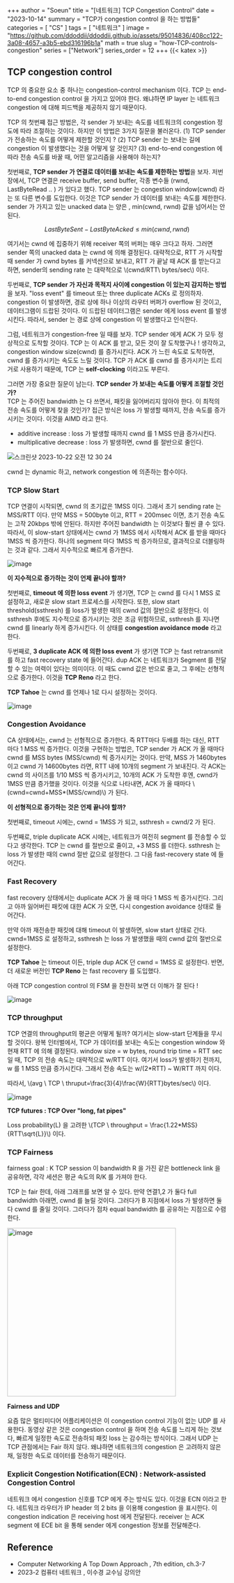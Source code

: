 +++
author = "Soeun"
title = "[네트워크] TCP Congestion Control"
date = "2023-10-14"
summary = "TCP가 congestion control 을 하는 방법들"
categories = [
    "CS"
]
tags = [
    "네트워크"
]
image = "https://github.com/ddoddii/ddoddii.github.io/assets/95014836/408cc122-3a08-4657-a3b5-ebd316196b1a"
math = true
slug = "how-TCP-controls-congestion"
series = ["Network"]
series_order = 12
+++
{{< katex >}}

## TCP congestion control

TCP 의 중요한 요소 중 하나는 congestion-control mechanism 이다. TCP 는 end-to-end congestion control 을 가지고 있어야 한다. 왜냐하면 IP layer 는 네트워크 congestion 에 대해 피드백을 제공하지 않기 때문이다. 

TCP 의 첫번쨰 접근 방법은, 각 sender 가 보내는 속도를 네트워크의 congestion 정도에 따라 조절하는 것이다. 하지만 이 방법은 3가지 질문을 불러온다. (1) TCP sender 가 전송하는 속도를 어떻게 제한할 것인지 ? (2) TCP sender 는 보내는 길에 congestion 이 발생했다는 것을 어떻게 알 것인지? (3) end-to-end congestion 에 따라 전송 속도를 바꿀 때, 어떤 알고리즘을 사용해야 하는지? 

첫번째로, **TCP sender 가 연결로 데이터를 보내는 속도를 제한하는 방법**을 보자. 저번 장에서, TCP 연결은 receive buffer, send buffer, 각종 변수들 (rwnd, LastByteRead .. ) 가 있다고 했다. TCP sender 는 congestion window(cwnd) 라는 또 다른 변수를 도입한다. 이것은 TCP sender 가 데이터를 보내는 속도를 제한한다. sender 가 가지고 있는 unacked data 는 양은 , min(cwnd, rwnd) 값을 넘어서는 안된다. 

$$LastByteSent - LastByteAcked \leq min(cwnd,rwnd)$$ 

여기서는 cwnd 에 집중하기 위해 receiver 쪽의 버퍼는 매우 크다고 하자. 그러면 sender 쪽의 unacked data 는 cwnd 에 의해 결정된다. 대략적으로, RTT 가 시작할 때 sender 가 cwnd bytes 를 커넥션으로 보내고, RTT 가 끝날 때 ACK 를 받는다고 하면, sender의 sending rate 는 대략적으로 \\(cwnd/RTT\ bytes/sec\\) 이다. 

두번째로, **TCP sender 가 자신과 목적지 사이에 congestion 이 있는지 감지하는 방법**을 보자. "loss event" 를 timeout 또는 three duplicate ACKs 로 정의하자. congestion 이 발생하면, 경로 상에 하나 이상의 라우터 버퍼가 overflow 된 것이고, 데이터그램이 드랍된 것이다. 이 드랍된 데이터그램은 sender 에게 loss event 를 발생시킨다. 따라서, sender 는 경로 상에 congestion 이 발생했다고 인식한다. 

그럼, 네트워크가 congestion-free 일 때를 보자. TCP sender 에게 ACK 가 모두 정상적으로 도착할 것이다. TCP 는 이 ACK 를 받고, 모든 것이 잘 도착했구나 ! 생각하고, congestion window size(cwnd) 를 증가시킨다. ACK 가 느린 속도로 도착하면, cwnd 를 증가시키는 속도도 느릴 것이다. TCP 가 ACK 를 cwnd 를 증가시키는 트리거로 사용하기 때문에, TCP 는 **self-clocking** 이라고도 부른다. 

그러면 가장 중요한 질문이 남는다. **TCP sender 가 보내는 속도를 어떻게 조절할 것인가?**   
TCP 는 주어진 bandwidth 는 다 쓰면서, 패킷을 잃어버리지 않아야 한다. 이 최적의 전송 속도를 어떻게 찾을 것인가? 접근 방식은 loss 가 발생할 때까지, 전송 속도를 증가시키는 것이다. 이것을 AIMD 라고 한다. 
- additive increase : loss 가 발생할 때까지 cwnd 를 1 MSS 만큼 증가시킨다. 
- multiplicative decrease : loss 가 발생하면, cwnd 를 절반으로 줄인다. 

![스크린샷 2023-10-22 오전 12 30 24](https://github.com/ddoddii/ddoddii.github.io/assets/95014836/7100d7a7-d4ee-4727-a7ad-0c962d44ff3e)

cwnd 는 dynamic 하고, network congestion 에 의존하는 함수이다. 

### TCP Slow Start

TCP 연결이 시작되면, cwnd 의 초기값은 1MSS 이다. 그래서 초기 sending rate 는 MSS/RTT 이다. 만약 MSS = 500byte 이고, RTT = 200msec 이면, 초기 전송 속도는 고작 20kbps 밖에 안된다. 하지만 주어진 bandwidth 는 이것보다 훨씬 클 수 있다. 따라서, 이 slow-start 상태에서는 cwnd 가 1MSS 에서 시작해서 ACK 를 받을 때마다 1MSS 씩 증가한다.  하나의 segment 마다 1MSS 씩 증가하므로, 결과적으로 더블링하는 것과 같다. 그래서 지수적으로 빠르게 증가한다. 

![image](https://github.com/ddoddii/ddoddii.github.io/assets/95014836/2177dd05-1a3a-44b2-aa37-9e89d4c35fbf)

**이 지수적으로 증가하는 것이 언제 끝나야 할까?** 

첫번째로,  **timeout 에 의한 loss event** 가 생기면, TCP 는 cwnd 를 다시 1 MSS 로 설정하고, 새로운 slow start 프로세스를 시작한다. 또한, slow start threshold(ssthresh) 를 loss가 발생한 때의 cwnd 값의 절반으로 설정한다. 이 ssthresh 후에도 지수적으로 증가시키는 것은 조금 위험하므로, ssthresh 를 지나면 cwnd 를 linearly 하게 증가시킨다. 이 상태를 **congestion avoidance mode** 라고 한다. 

두번째로, **3 duplicate ACK 에 의한 loss event** 가 생기면 TCP 는 fast retransmit 를 하고 fast recovery state 에 들어간다. dup ACK 는 네트워크가 Segment 를 전달할 수 있는 여력이 있다는 의미이다. 이 때도 cwnd 값은 반으로 줄고, 그 후에는 선형적으로 증가한다. 이것을 **TCP Reno** 라고 한다. 

**TCP Tahoe** 는 cwnd 를 언제나 1로 다시 설정하는 것이다. 

![image](https://github.com/ddoddii/ddoddii.github.io/assets/95014836/dd634768-add9-4c37-8c10-07ae51470004)


### Congestion Avoidance

CA 상태에서는, cwnd 는 선형적으로 증가한다. 즉 RTT마다 두배를 하는 대신,  RTT 마다 1 MSS 씩 증가한다. 이것을 구현하는 방법은, TCP sender 가 ACK 가 올 때마다 cwnd 를 MSS bytes (MSS/cwnd) 씩 증가시키는 것이다. 만약, MSS 가 1460bytes 이고 cwnd 가 14600bytes 라면, RTT 내에 10개의 segment 가 보내진다. 각 ACK는 cwnd 의 사이즈를 1/10 MSS 씩 증가시키고, 10개의 ACK 가 도착한 후엔, cwnd가 1MSS 만큼 증가했을 것이다.  이것을 식으로 나타내면, ACK 가 올 때마다 \\(cwnd=cwnd+MSS*(MSS/cwnd)\\) 가 된다. 

**이 선형적으로 증가하는 것은 언제 끝나야 할까?** 

첫번째로, timeout 시에는, cwnd = 1MSS 가 되고, ssthresh = cwnd/2 가 된다. 

두번째로, triple duplicate ACK 시에는, 네트워크가 여전히 segment 를 전송할 수 있다고 생각한다. TCP 는 cwnd 를 절반으로 줄이고, +3 MSS 를 더한다. ssthresh 는 loss 가 발생한 때의 cwnd 절반 값으로 설정한다. 그 다음 fast-recovery state 에 들어간다. 

### Fast Recovery

fast recovery 상태에서는 duplicate ACK 가 올 때 마다 1 MSS 씩 증가시킨다. 그리고 아까 잃어버린 패킷에 대한 ACK 가 오면, 다시 congestion avoidance 상태로 들어간다. 

만약 아까 재전송한 패킷에 대해 timeout 이 발생하면, slow start 상태로 간다. cwnd=1MSS 로 설정하고, ssthresh 는 loss 가 발생했을 때의 cwnd 값의 절반으로 설정한다. 

**TCP Tahoe** 는 timeout 이든, triple dup ACK 던 cwnd = 1MSS 로 설정한다. 반면, 더 새로운 버전인 **TCP Reno** 는 fast recovery 를 도입했다. 

아래 TCP congestion control 의 FSM 을 찬찬히 보면 더 이해가 잘 된다 ! 

![image](https://github.com/ddoddii/ddoddii.github.io/assets/95014836/10f8fdea-0b7c-44cb-a0ac-694d2b0a989d)

### TCP throughput

TCP 연결의 throughput의 평균은 어떻게 될까? 여기서는 slow-start 단계들을 무시할 것이다. 왕복 인터벌에서, TCP 가 데이터를 보내는 속도는 congestion window 와 현재 RTT 에 의해 결정된다. window size = w bytes,  round trip time = RTT sec 일 때, TCP 의 전송 속도는 대략적으로 w/RTT 이다. 여기서 loss가 발생하기 전까지, w 를 1 MSS 만큼 증가시킨다. 그래서 전송 속도는 w/(2*RTT) ~ W/RTT 까지 이다. 

 따라서,  \\(avg \ TCP \ thruput=\frac{3}{4}\frac{W}{RTT}bytes/sec\\) 이다.  

![image](https://github.com/ddoddii/ddoddii.github.io/assets/95014836/df41cf61-1fda-4bf4-98a2-0a5cf3bffccd)

**TCP futures : TCP Over "long, fat pipes"**

Loss probability(L) 을 고려한 \\(TCP \ throughput = \frac{1.22*MSS}{RTT\sqrt{L}}\\) 이다. 


### TCP Fairness
fairness goal : K TCP session 이 bandwidth R 을 가진 같은 bottleneck link 을 공유하면, 각각 세션은 평균 속도의 R/K 를 가져야 한다. 

TCP 는 fair 한데, 아래 그래프를 보면 알 수 있다. 만약 연결1,2 가 둘다 full bandwidth 아래면, cwnd 를 늘릴 것이다. 그러다가 B 지점에서 loss 가 발생하면 둘 다 cwnd 를 줄일 것이다. 그러다가 점차 equal bandwidth 를 공유하는 지점으로 수렴한다. 

<img width="387" alt="image" src="https://github.com/ddoddii/ddoddii.github.io/assets/95014836/bf9ab12d-eecb-4f3c-a526-fd475942ab42">

**Fairness and UDP**

요즘 많은 멀티미디어 어플리케이션은 이 congestion control 기능이 없는 UDP 를 사용한다. 동영상 같은 것은 congestion control 을 하며 전송 속도를 느리게 하는 것보다, 빠르게 일정한 속도로 전송하되 패킷 loss 는 감수하는 방식이다. 그래서 UDP 는 TCP 관점에서는 Fair 하지 않다. 왜냐하면 네트워크의 congestion 은 고려하지 않은 채, 일정한 속도로 데이터를 전송하기 때문이다. 


### Explicit Congestion Notification(ECN) : Network-assisted Congestion Control

네트워크 에서 congestion 신호를 TCP 에게 주는 방식도 있다. 이것을 ECN 이라고 한다. 네트워크 라우터가 IP header 의 2 bits 을 이용해 congestion 을 표시한다. 이 congestion indication 은 receiving host 에게 전달된다. receiver 는 ACK segment 에 ECE bit 을 통해 sender 에게 congestion 정보를 전달해준다. 

## Reference
- Computer Networking A Top Down Approach , 7th edition, ch.3-7
- 2023-2 컴퓨터 네트워크 , 이수경 교수님 강의안 